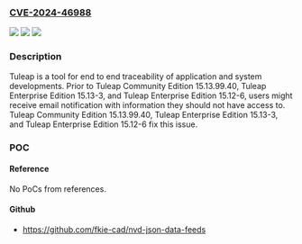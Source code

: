 ### [CVE-2024-46988](https://cve.mitre.org/cgi-bin/cvename.cgi?name=CVE-2024-46988)
![](https://img.shields.io/static/v1?label=Product&message=tuleap&color=blue)
![](https://img.shields.io/static/v1?label=Version&message=%3D%20%3C%2015.13.99.40%20&color=brighgreen)
![](https://img.shields.io/static/v1?label=Vulnerability&message=CWE-280%3A%20Improper%20Handling%20of%20Insufficient%20Permissions%20or%20Privileges&color=brighgreen)

### Description

Tuleap is a tool for end to end traceability of application and system developments. Prior to Tuleap Community Edition 15.13.99.40, Tuleap Enterprise Edition 15.13-3, and Tuleap Enterprise Edition 15.12-6, users might receive email notification with information they should not have access to. Tuleap Community Edition 15.13.99.40, Tuleap Enterprise Edition 15.13-3, and Tuleap Enterprise Edition 15.12-6 fix this issue.

### POC

#### Reference
No PoCs from references.

#### Github
- https://github.com/fkie-cad/nvd-json-data-feeds

